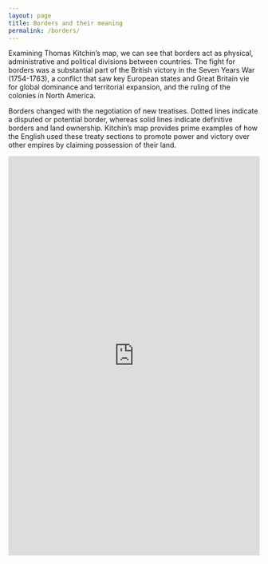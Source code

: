 ```yaml
---
layout: page
title: Borders and their meaning
permalink: /borders/
---
```

Examining Thomas Kitchin’s map, we can see that borders act as physical, administrative and political divisions between countries. The fight for borders was a substantial part of the British victory in the Seven Years War (1754-1763), a conflict that saw key European states and Great Britain vie for global dominance and territorial expansion, and the ruling of the colonies in North America.  

Borders changed with the negotiation of new treatises. Dotted lines indicate a disputed or potential border, whereas solid lines indicate definitive borders and land ownership. Kitchin’s map provides prime examples of how the English used these treaty sections to promote power and victory over other empires by claiming possession of their land.

<!-- edit link https://www.exhibit.so/exhibits/edit/ZgVaiu85mTPjlVVXUVgw -->
<iframe src="https://www.exhibit.so/exhibits/wmzI3AdVaTzXqaSV4lVg?embedded=true" width="100%" height="800" allowfullscreen allow="autoplay" frameborder="0"></iframe>